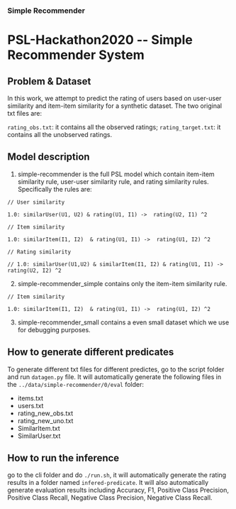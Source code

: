 ### Simple Recommender

# PSL-Hackathon2020 -- Simple Recommender System

## Problem & Dataset

In this work, we attempt to predict the rating of users based on user-user similarity and item-item similarity for a synthetic dataset. The two original txt files are:

`rating_obs.txt`: it contains all the observed ratings;
`rating_target.txt`: it contains all the unobserved ratings.

## Model description
1. simple-recommender is the full PSL model which contain item-item similarity rule, user-user similarity rule, and rating similarity rules.
Specifically the rules are:
```
// User similarity

1.0: similarUser(U1, U2) & rating(U1, I1) ->  rating(U2, I1) ^2

// Item similarity

1.0: similarItem(I1, I2)  & rating(U1, I1) ->  rating(U1, I2) ^2

// Rating similarity

// 1.0: similarUser(U1,U2) & similarItem(I1, I2) & rating(U1, I1) ->  rating(U2, I2) ^2

```

2. simple-recommender_simple contains only the item-item similarity rule.
```
// Item similarity

1.0: similarItem(I1, I2)  & rating(U1, I1) ->  rating(U1, I2) ^2
```

3. simple-recommender_small contains a even small dataset which we use for debugging purposes.

## How to generate different predicates
To generate different txt files for different predictes, go to the script folder and run `datagen.py` file. It will automatically generate the following files in the `../data/simple-recommender/0/eval` folder:
* items.txt
* users.txt
* rating_new_obs.txt
* rating_new_uno.txt
* SimilarItem.txt
* SimilarUser.txt

## How to run the inference
go to the cli folder and do `./run.sh`, it will automatically generate the rating results in a folder named `infered-predicate`. It will also automatically generate evaluation results including Accuracy, F1, Positive Class Precision, Positive Class Recall, Negative Class Precision, Negative Class Recall.
